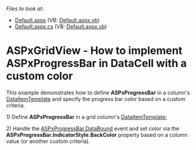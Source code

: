 <!-- default file list -->
*Files to look at*:

* [Default.aspx](./CS/WebSite/Default.aspx) (VB: [Default.aspx.vb](./VB/WebSite/Default.aspx.vb))
* [Default.aspx.cs](./CS/WebSite/Default.aspx.cs) (VB: [Default.aspx.vb](./VB/WebSite/Default.aspx.vb))
<!-- default file list end -->
# ASPxGridView - How to implement ASPxProgressBar in DataCell with a custom color


<p>This example demonstrates how to define <strong>ASPxProgressBar</strong> in a column's <a href="http://documentation.devexpress.com/#AspNet/DevExpressWebASPxGridViewGridViewDataColumn_DataItemTemplatetopic"><u>DataItemTemplate</u></a> and specify the progress bar color based on a custom criteria.</p><p>1) Define <strong>ASPxProgressBar</strong> in a grid column's <a href="http://documentation.devexpress.com/#AspNet/DevExpressWebASPxGridViewGridViewDataColumn_DataItemTemplatetopic"><u>DataItemTemplate</u></a>;</p><p>2) Handle the <a href="http://documentation.devexpress.com/#AspNet/DevExpressWebASPxClassesASPxDataWebControlBase_DataBoundtopic"><u>ASPxProgressBar.</u><u>DataBound</u></a> event and set color via the <strong>ASPxProgressBar.IndicatorStyle.BackColor</strong> property based on a column value (or another custom criteria).</p>

<br/>


